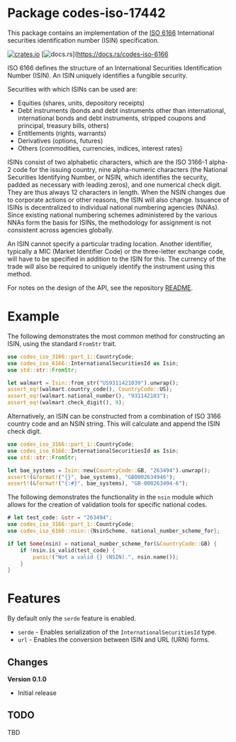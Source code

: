 # Package codes-iso-17442

This package contains an implementation of the [ISO
6166](https://www.iso.org/standard/78502.html) International securities
identification number (ISIN) specification.

[![crates.io](https://img.shields.io/crates/v/codes-iso-6166.svg)](https://crates.io/crates/codes-iso-6166)
[![docs.rs](https://docs.rs/codes-iso-6166/badge.svg)](https://docs.rs/codes-iso-6166

ISO 6166 defines the structure of an International Securities Identification
Number (ISIN). An ISIN uniquely identifies a fungible security.

Securities with which ISINs can be used are:

* Equities (shares, units, depository receipts)
* Debt instruments (bonds and debt instruments other than international, 
  international bonds and debt instruments, stripped coupons and principal, 
  treasury bills, others)
* Entitlements (rights, warrants)
* Derivatives (options, futures)
* Others (commodities, currencies, indices, interest rates)

ISINs consist of two alphabetic characters, which are the ISO 3166-1 alpha-2
code for the issuing country, nine alpha-numeric characters (the National
Securities Identifying Number, or NSIN, which identifies the security, padded
as necessary with leading zeros), and one numerical check digit. They are thus
always 12 characters in length. When the NSIN changes due to corporate actions
or other reasons, the ISIN will also change. Issuance of ISINs is
decentralized to individual national numbering agencies (NNAs). Since existing
national numbering schemes administered by the various NNAs form the basis for
ISINs, the methodology for assignment is not consistent across agencies
globally.

An ISIN cannot specify a particular trading location. Another identifier,
typically a MIC (Market Identifier Code) or the three-letter exchange code,
will have to be specified in addition to the ISIN for this. The currency of
the trade will also be required to uniquely identify the instrument using this
method.

For notes on the design of the API, see the repository 
[README](https://github.com/johnstonskj/rust-codes/blob/main/README.md).

# Example

The following demonstrates the most common method for constructing an ISIN,
using the standard `FromStr` trait.

```rust
use codes_iso_3166::part_1::CountryCode;
use codes_iso_6166::InternationalSecuritiesId as Isin;
use std::str::FromStr;

let walmart = Isin::from_str("US9311421039").unwrap();
assert_eq!(walmart.country_code(), CountryCode::US);
assert_eq!(walmart.national_number(), "931142103");
assert_eq!(walmart.check_digit(), 9);
```

Alternatively, an ISIN can be constructed from a combination of ISO 3166
country code and an NSIN string. This will calculate and append the ISIN check
digit.

``` rust
use codes_iso_3166::part_1::CountryCode;
use codes_iso_6166::InternationalSecuritiesId as Isin;
use std::str::FromStr;

let bae_systems = Isin::new(CountryCode::GB, "263494").unwrap();
assert!(&format!("{}", bae_systems), "GB0002634946");
assert!(&format!("{:#}", bae_systems), "GB-000263494-6");
```

The following demonstrates the functionality in the `nsin` module which allows
for the creation of validation tools for specific national codes.

```rust
# let test_code: &str = "263494";
use codes_iso_3166::part_1::CountryCode;
use codes_iso_6166::nsin::{NsinScheme, national_number_scheme_for};

if let Some(nsin) = national_number_scheme_for(&CountryCode::GB) {
    if !nsin.is_valid(test_code) {
        panic!("Not a valid {} (NSIN).", nsin.name());
    }
}
```

# Features

By default only the `serde` feature is enabled.

* `serde` - Enables serialization of the `InternationalSecuritiesId` type.
* `url` - Enables the conversion between ISIN and URL (URN) forms.

## Changes

**Version 0.1.0**

* Initial release

## TODO

TBD

